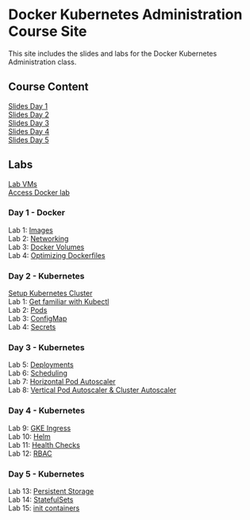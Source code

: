 # Docker Kubernetes Administration Course Site

This site includes the slides and labs for the Docker Kubernetes Administration class. 

## Course Content 
[Slides Day 1](https://www.dropbox.com/s/71ojftmfsvfchmb/Kube-Admin-day1.pdf?dl=0)   
[Slides Day 2](https://www.dropbox.com/s/5orxt6xr5g63idn/Kube-Admin-day2.pdf?dl=0)   
[Slides Day 3](https://www.dropbox.com/s/3kp65msc4drekpd/Kube-Admin-day3.pdf?dl=0)   
[Slides Day 4](https://www.dropbox.com/s/55dwi9pu0ej9etc/Kube-Admin-day4.pdf?dl=0)  
[Slides Day 5](https://www.dropbox.com/s/omgd20hvo0hltpv/Kube-Admin-day5.pptx?dl=0)   

## Labs
[Lab VMs](https://docs.google.com/spreadsheets/d/1kW1rNQMZVdoYa2IDLZa66rLv122LM_mIfkbjxhEmVsQ/edit?usp=sharing)  
[Access Docker lab](labs/001_setup/)  

### Day 1 - Docker
Lab 1: [Images](labs/images/)  
Lab 2: [Networking](labs/networking/)   
Lab 3: [Docker Volumes](labs/volumes/)   
Lab 4: [Optimizing Dockerfiles](labs/adv-dockerfile/)   

### Day 2 - Kubernetes    
[Setup Kubernetes Cluster](labs/001-setup-gcp/)   
Lab 1: [Get familiar with Kubectl](labs/commands/)   
Lab 2: [Pods](labs/pods/)   
Lab 3: [ConfigMap](labs/configmap/)   
Lab 4: [Secrets](labs/secrets/)   

### Day 3 - Kubernetes
Lab 5: [Deployments](labs/deployments/)   
Lab 6: [Scheduling](labs/scheduling/)   
Lab 7: [Horizontal Pod Autoscaler](labs/k8s-prometheus-hpa/)   
Lab 8: [Vertical Pod Autoscaler & Cluster Autoscaler](labs/k8s-vpa-ca/)   

### Day 4 - Kubernetes  
Lab 9: [GKE Ingress](labs/ingress/)  
Lab 10: [Helm](labs/helm/)  
Lab 11: [Health Checks](labs/health-checks/)  
Lab 12: [RBAC](labs/rbac/)  

### Day 5 - Kubernetes
Lab 13: [Persistent Storage](labs/persistent-storage/)   
Lab 14: [StatefulSets](labs/stateful/)   
Lab 15: [init containers](labs/init-containers/)   
